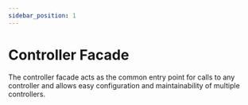 ```yaml
---
sidebar_position: 1
---
```


# Controller Facade

The controller facade acts as the common entry point for calls to any controller
and allows easy configuration and maintainability of multiple controllers.